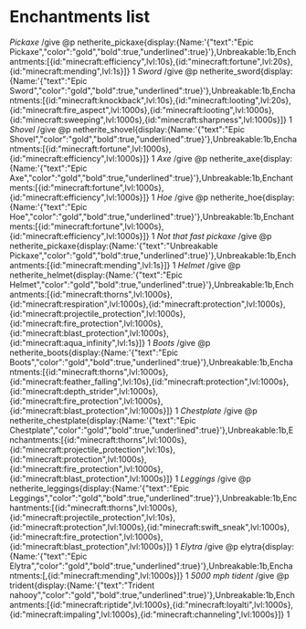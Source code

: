 # Enchantments list
*Pickaxe*
/give @p netherite_pickaxe{display:{Name:'{"text":"Epic Pickaxe","color":"gold","bold":true,"underlined":true}'},Unbreakable:1b,Enchantments:[{id:"minecraft:efficiency",lvl:10s},{id:"minecraft:fortune",lvl:20s},{id:"minecraft:mending",lvl:1s}]} 1
*Sword*
/give @p netherite_sword{display:{Name:'{"text":"Epic Sword","color":"gold","bold":true,"underlined":true}'},Unbreakable:1b,Enchantments:[{id:"minecraft:knockback",lvl:10s},{id:"minecraft:looting",lvl:20s},{id:"minecraft:fire_aspect",lvl:1000s},{id:"minecraft:looting",lvl:1000s},{id:"minecraft:sweeping",lvl:1000s},{id:"minecraft:sharpness",lvl:1000s}]} 1
*Shovel*
/give @p netherite_shovel{display:{Name:'{"text":"Epic Shovel","color":"gold","bold":true,"underlined":true}'},Unbreakable:1b,Enchantments:[{id:"minecraft:fortune",lvl:1000s},{id:"minecraft:efficiency",lvl:1000s}]} 1
*Axe*
/give @p netherite_axe{display:{Name:'{"text":"Epic Axe","color":"gold","bold":true,"underlined":true}'},Unbreakable:1b,Enchantments:[{id:"minecraft:fortune",lvl:1000s},{id:"minecraft:efficiency",lvl:1000s}]} 1
*Hoe*
/give @p netherite_hoe{display:{Name:'{"text":"Epic Hoe","color":"gold","bold":true,"underlined":true}'},Unbreakable:1b,Enchantments:[{id:"minecraft:fortune",lvl:1000s},{id:"minecraft:efficiency",lvl:1000s}]} 1
*Not that fast pickaxe*
/give @p netherite_pickaxe{display:{Name:'{"text":"Unbreakable Pickaxe","color":"gold","bold":true,"underlined":true}'},Unbreakable:1b,Enchantments:[{id:"minecraft:mending",lvl:1s}]} 1
*Helmet*
/give @p netherite_helmet{display:{Name:'{"text":"Epic Helmet","color":"gold","bold":true,"underlined":true}'},Unbreakable:1b,Enchantments:[{id:"minecraft:thorns",lvl:1000s},{id:"minecraft:respiration",lvl:1000s},{id:"minecraft:protection",lvl:1000s},{id:"minecraft:projectile_protection",lvl:1000s},{id:"minecraft:fire_protection",lvl:1000s},{id:"minecraft:blast_protection",lvl:1000s},{id:"minecraft:aqua_infinity",lvl:1s}]} 1
*Boots*
/give @p netherite_boots{display:{Name:'{"text":"Epic Boots","color":"gold","bold":true,"underlined":true}'},Unbreakable:1b,Enchantments:[{id:"minecraft:thorns",lvl:1000s},{id:"minecraft:feather_falling",lvl:10s},{id:"minecraft:protection",lvl:1000s},{id:"minecraft:depth_strider",lvl:1000s},{id:"minecraft:fire_protection",lvl:1000s},{id:"minecraft:blast_protection",lvl:1000s}]} 1
*Chestplate*
/give @p netherite_chestplate{display:{Name:'{"text":"Epic Chestplate","color":"gold","bold":true,"underlined":true}'},Unbreakable:1b,Enchantments:[{id:"minecraft:thorns",lvl:1000s},{id:"minecraft:projectile_protection",lvl:10s},{id:"minecraft:protection",lvl:1000s},{id:"minecraft:fire_protection",lvl:1000s},{id:"minecraft:blast_protection",lvl:1000s}]} 1
*Leggings*
/give @p netherite_leggings{display:{Name:'{"text":"Epic Leggings","color":"gold","bold":true,"underlined":true}'},Unbreakable:1b,Enchantments:[{id:"minecraft:thorns",lvl:1000s},{id:"minecraft:projectile_protection",lvl:10s},{id:"minecraft:protection",lvl:1000s},{id:"minecraft:swift_sneak",lvl:1000s},{id:"minecraft:fire_protection",lvl:1000s},{id:"minecraft:blast_protection",lvl:1000s}]} 1
*Elytra*
/give @p elytra{display:{Name:'{"text":"Epic Elytra","color":"gold","bold":true,"underlined":true}'},Unbreakable:1b,Enchantments:[,{id:"minecraft:mending",lvl:1000s}]} 1
*5000 mph tident*
/give @p trident{display:{Name:'{"text":"Trident nahooy","color":"gold","bold":true,"underlined":true}'},Unbreakable:1b,Enchantments:[{id:"minecraft:riptide",lvl:1000s},{id:"minecraft:loyalti",lvl:1000s},{id:"minecraft:impaling",lvl:1000s},{id:"minecraft:channeling",lvl:1000s}]} 1
